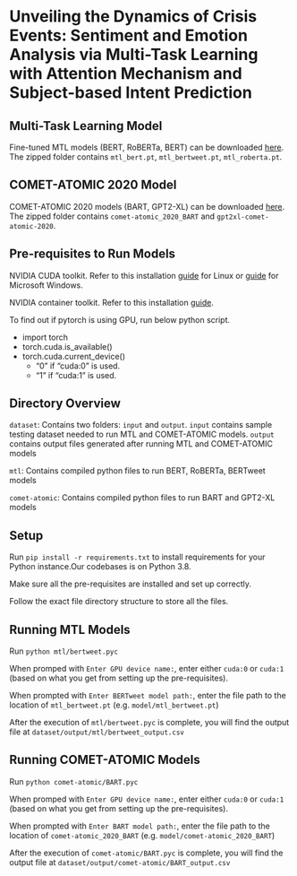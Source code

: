 # Unveiling the Dynamics of Crisis Events: Sentiment and Emotion Analysis via Multi-Task Learning with Attention Mechanism and Subject-based Intent Prediction

## Multi-Task Learning Model

Fine-tuned MTL models (BERT, RoBERTa, BERT) can be downloaded [here](https://drive.google.com/file/d/1_dDnBZfA5Uvly0Mg3ZmuRFOUk6-uBZ1X/view?usp=share_link). The zipped folder contains `mtl_bert.pt`, `mtl_bertweet.pt`, `mtl_roberta.pt`.

## COMET-ATOMIC 2020 Model

COMET-ATOMIC 2020 models (BART, GPT2-XL) can be downloaded [here](https://github.com/allenai/comet-atomic-2020). The zipped folder contains `comet-atomic_2020_BART` and `gpt2xl-comet-atomic-2020`.


## Pre-requisites to Run Models

NVIDIA CUDA toolkit. Refer to this installation [guide](https://docs.nvidia.com/cuda/cuda-installation-guide-linux/index.html) for Linux or [guide](https://docs.nvidia.com/cuda/cuda-installation-guide-microsoft-windows/index.html) for Microsoft Windows.

NVIDIA container toolkit. Refer to this installation [guide](https://docs.nvidia.com/datacenter/cloud-native/container-toolkit/latest/install-guide.html).

To find out if pytorch is using GPU, run below python script.
  * import torch
  * torch.cuda.is_available()
  * torch.cuda.current_device()
      * “0” if “cuda:0” is used.
      * “1” if “cuda:1” is used.

## Directory Overview
`dataset`: Contains two folders: `input` and `output`. `input` contains sample testing dataset needed to run MTL and COMET-ATOMIC models. `output` contains output files generated after running MTL and COMET-ATOMIC models

`mtl`: Contains compiled python files to run BERT, RoBERTa, BERTweet models

`comet-atomic`: Contains compiled python files to run BART and GPT2-XL models


## Setup
Run `pip install -r requirements.txt` to install requirements for your Python instance.Our codebases is on Python 3.8.

Make sure all the pre-requisites are installed and set up correctly. 

Follow the exact file directory structure to store all the files. 

## Running MTL Models

Run `python mtl/bertweet.pyc` 

When promped with `Enter GPU device name:`, enter either `cuda:0` or `cuda:1` (based on what you get from setting up the pre-requisites). 

When prompted with `Enter BERTweet model path:`, enter the file path to the location of `mtl_bertweet.pt` (e.g. `model/mtl_bertweet.pt`)

After the execution of `mtl/bertweet.pyc` is complete, you will find the output file at `dataset/output/mtl/bertweet_output.csv`

## Running COMET-ATOMIC Models

Run `python comet-atomic/BART.pyc` 

When promped with `Enter GPU device name:`, enter either `cuda:0` or `cuda:1` (based on what you get from setting up the pre-requisites). 

When prompted with `Enter BART model path:`, enter the file path to the location of `comet-atomic_2020_BART` (e.g. `model/comet-atomic_2020_BART`)

After the execution of `comet-atomic/BART.pyc` is complete, you will find the output file at `dataset/output/comet-atomic/BART_output.csv`









